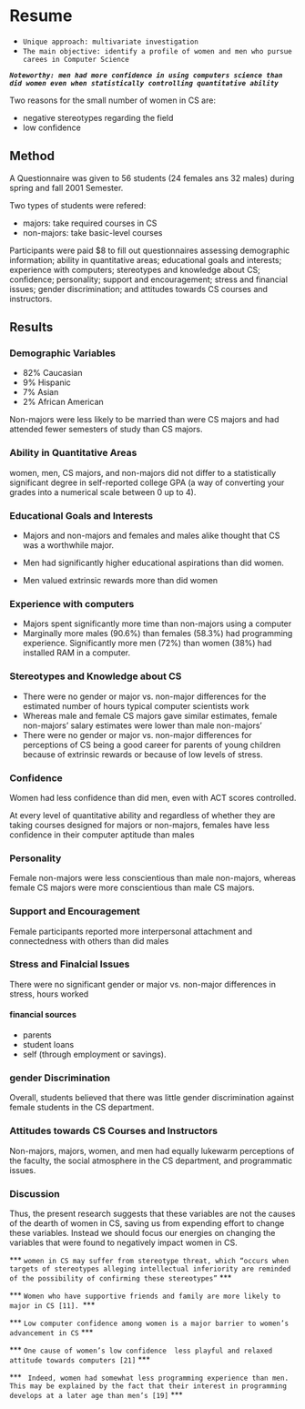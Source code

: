 # Resume

- `Unique approach: multivariate investigation`
- `The main objective: identify a profile of women and men who pursue carees in Computer Science`

***`Noteworthy: men had more confidence in using computers science than did women even when statistically controlling quantitative ability`***

Two reasons for the small number of women in CS are:
- negative stereotypes regarding the field
- low confidence


## Method

A Questionnaire was given to 56 students (24 females ans 32 males) during spring and fall 2001 Semester.

Two types of students were refered:

- majors: take required courses in CS  
- non-majors: take basic-level courses

Participants were paid $8 to fill out questionnaires assessing demographic information; ability in quantitative areas; educational goals and interests; experience with computers; stereotypes and knowledge about CS; confidence; personality; support and encouragement; stress and financial issues; gender discrimination; and attitudes towards CS courses and instructors.


## Results

### Demographic Variables

- 82% Caucasian
- 9% Hispanic
- 7% Asian
- 2% African American

 Non-majors were less likely to be married than were CS majors and had attended fewer semesters of study than CS majors.

### Ability in Quantitative Areas 

women, men, CS majors, and non-majors did not differ to a statistically significant degree in self-reported college GPA (a way of converting your grades into a numerical scale between 0 up to 4).

###  Educational Goals and Interests 

- Majors and non-majors and females and males alike thought that CS was a worthwhile major.

- Men had significantly higher educational aspirations than did women.

- Men valued extrinsic rewards more than did women

### Experience with computers

- Majors spent significantly more time than non-majors using a computer
- Marginally more males (90.6%) than females (58.3%) had programming experience. Significantly more men (72%) than women (38%) had installed RAM in a computer.

### Stereotypes and Knowledge about CS 

- There were no gender or major vs. non-major differences for the estimated number of hours typical computer scientists work
-  Whereas male and female CS majors gave similar estimates, female non-majors’ salary estimates were lower than male non-majors’
-  There were no gender or major vs. non-major differences for perceptions of CS being a good career for parents of young children because of extrinsic rewards or because of low levels of stress.

### Confidence

 Women had less confidence than did men, even with ACT scores controlled.

 At every level of quantitative ability and regardless of whether they are taking courses designed for majors or non-majors, females have less confidence in their computer aptitude than males

### Personality

 Female non-majors were less conscientious than male non-majors, whereas female CS majors were more conscientious than male CS majors.

### Support and Encouragement

Female participants reported more interpersonal attachment and connectedness with others than did males

### Stress and Finalcial Issues

There were no significant gender or major vs. non-major differences in stress, hours worked

#### financial sources

- parents
- student loans
- self (through employment or savings). 

### gender Discrimination

Overall, students believed that there was little gender discrimination against female students in the CS department.

###  Attitudes towards CS Courses and Instructors 

Non-majors, majors, women, and men had equally lukewarm perceptions of the faculty, the social atmosphere in the CS department, and programmatic issues.

### Discussion

Thus, the present research suggests that these variables are not the causes of the dearth of women in CS, saving us from expending effort to change these variables. Instead we should focus our energies on changing the variables that were found to negatively impact women in CS. 

*** `women in CS may suffer from stereotype threat, which “occurs when targets of stereotypes alleging intellectual inferiority are reminded of the possibility of confirming these stereotypes”` ***  

*** `Women who have supportive friends and family are more likely to major in CS [11]. `***

*** `Low computer confidence among women is a major barrier to women’s advancement in CS` ***

*** `One cause of women’s low confidence  less playful and relaxed attitude towards computers [21]` *** 

*** ` Indeed, women had somewhat less programming experience than men. This may be explained by the fact that their interest in programming develops at a later age than men’s [19]` ***